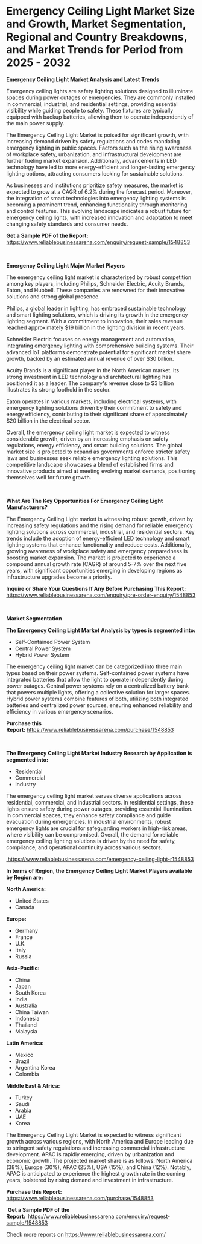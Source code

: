 <p><h1>Emergency Ceiling Light Market Size and Growth, Market Segmentation, Regional and Country Breakdowns, and Market Trends for Period from 2025 -  2032</h1></p><p><strong>Emergency Ceiling Light Market Analysis and Latest Trends</strong></p>
<p><p>Emergency ceiling lights are safety lighting solutions designed to illuminate spaces during power outages or emergencies. They are commonly installed in commercial, industrial, and residential settings, providing essential visibility while guiding people to safety. These fixtures are typically equipped with backup batteries, allowing them to operate independently of the main power supply.</p><p>The Emergency Ceiling Light Market is poised for significant growth, with increasing demand driven by safety regulations and codes mandating emergency lighting in public spaces. Factors such as the rising awareness of workplace safety, urbanization, and infrastructural development are further fueling market expansion. Additionally, advancements in LED technology have led to more energy-efficient and longer-lasting emergency lighting options, attracting consumers looking for sustainable solutions.</p><p>As businesses and institutions prioritize safety measures, the market is expected to grow at a CAGR of 6.2% during the forecast period. Moreover, the integration of smart technologies into emergency lighting systems is becoming a prominent trend, enhancing functionality through monitoring and control features. This evolving landscape indicates a robust future for emergency ceiling lights, with increased innovation and adaptation to meet changing safety standards and consumer needs.</p></p>
<p><strong>Get a Sample PDF of the Report:&nbsp;</strong> <a href="https://www.reliablebusinessarena.com/enquiry/request-sample/1548853?utm_campaign=2515&utm_medium=2&utm_source=Github&utm_content=ia&utm_term=06042025&utm_id=emergency-ceiling-light">https://www.reliablebusinessarena.com/enquiry/request-sample/1548853</a></p>
<p>&nbsp;</p>
<p><strong>Emergency Ceiling Light Major Market Players</strong></p>
<p><p>The emergency ceiling light market is characterized by robust competition among key players, including Philips, Schneider Electric, Acuity Brands, Eaton, and Hubbell. These companies are renowned for their innovative solutions and strong global presence.</p><p>Philips, a global leader in lighting, has embraced sustainable technology and smart lighting solutions, which is driving its growth in the emergency lighting segment. With a commitment to innovation, their sales revenue reached approximately $19 billion in the lighting division in recent years.</p><p>Schneider Electric focuses on energy management and automation, integrating emergency lighting with comprehensive building systems. Their advanced IoT platforms demonstrate potential for significant market share growth, backed by an estimated annual revenue of over $30 billion.</p><p>Acuity Brands is a significant player in the North American market. Its strong investment in LED technology and architectural lighting has positioned it as a leader. The company's revenue close to $3 billion illustrates its strong foothold in the sector.</p><p>Eaton operates in various markets, including electrical systems, with emergency lighting solutions driven by their commitment to safety and energy efficiency, contributing to their significant share of approximately $20 billion in the electrical sector.</p><p>Overall, the emergency ceiling light market is expected to witness considerable growth, driven by an increasing emphasis on safety regulations, energy efficiency, and smart building solutions. The global market size is projected to expand as governments enforce stricter safety laws and businesses seek reliable emergency lighting solutions. This competitive landscape showcases a blend of established firms and innovative products aimed at meeting evolving market demands, positioning themselves well for future growth.</p></p>
<p>&nbsp;</p>
<p><strong>What Are The Key Opportunities For Emergency Ceiling Light Manufacturers?</strong></p>
<p><p>The Emergency Ceiling Light market is witnessing robust growth, driven by increasing safety regulations and the rising demand for reliable emergency lighting solutions across commercial, industrial, and residential sectors. Key trends include the adoption of energy-efficient LED technology and smart lighting systems that enhance functionality and reduce costs. Additionally, growing awareness of workplace safety and emergency preparedness is boosting market expansion. The market is projected to experience a compound annual growth rate (CAGR) of around 5-7% over the next five years, with significant opportunities emerging in developing regions as infrastructure upgrades become a priority.</p></p>
<p><strong>Inquire or Share Your Questions If Any Before Purchasing This Report:</strong> <a href="https://www.reliablebusinessarena.com/enquiry/pre-order-enquiry/1548853?utm_campaign=2515&utm_medium=2&utm_source=Github&utm_content=ia&utm_term=06042025&utm_id=emergency-ceiling-light">https://www.reliablebusinessarena.com/enquiry/pre-order-enquiry/1548853</a></p>
<p>&nbsp;</p>
<p><strong>Market Segmentation</strong></p>
<p><strong>The Emergency Ceiling Light Market Analysis by types is segmented into:</strong></p>
<p><ul><li>Self-Contained Power System</li><li>Central Power System</li><li>Hybrid Power System</li></ul></p>
<p><p>The emergency ceiling light market can be categorized into three main types based on their power systems. Self-contained power systems have integrated batteries that allow the light to operate independently during power outages. Central power systems rely on a centralized battery bank that powers multiple lights, offering a collective solution for larger spaces. Hybrid power systems combine features of both, utilizing both integrated batteries and centralized power sources, ensuring enhanced reliability and efficiency in various emergency scenarios.</p></p>
<p><strong>Purchase this Report:&nbsp;</strong><a href="https://www.reliablebusinessarena.com/purchase/1548853?utm_campaign=2515&utm_medium=2&utm_source=Github&utm_content=ia&utm_term=06042025&utm_id=emergency-ceiling-light">https://www.reliablebusinessarena.com/purchase/1548853</a></p>
<p>&nbsp;</p>
<p><strong>The Emergency Ceiling Light Market Industry Research by Application is segmented into:</strong></p>
<p><ul><li>Residential</li><li>Commercial</li><li>Industry</li></ul></p>
<p><p>The emergency ceiling light market serves diverse applications across residential, commercial, and industrial sectors. In residential settings, these lights ensure safety during power outages, providing essential illumination. In commercial spaces, they enhance safety compliance and guide evacuation during emergencies. In industrial environments, robust emergency lights are crucial for safeguarding workers in high-risk areas, where visibility can be compromised. Overall, the demand for reliable emergency ceiling lighting solutions is driven by the need for safety, compliance, and operational continuity across various sectors.</p></p>
<p><a href="https://www.reliablebusinessarena.com/emergency-ceiling-light-r1548853?utm_campaign=2515&utm_medium=2&utm_source=Github&utm_content=ia&utm_term=06042025&utm_id=emergency-ceiling-light">&nbsp;https://www.reliablebusinessarena.com/emergency-ceiling-light-r1548853</a></p>
<p><strong>In terms of Region, the Emergency Ceiling Light Market Players available by Region are:</strong></p>
<p>
    <p> <strong> North America: </strong>
        <ul>
            <li>United States</li>
            <li>Canada</li>
        </ul>
        </p> 
    <p> <strong> Europe: </strong>
        <ul>
            <li>Germany</li>
            <li>France</li>
            <li>U.K.</li>
            <li>Italy</li>
            <li>Russia</li>
        </ul>
        </p> 
    <p> <strong> Asia-Pacific: </strong>
        <ul>
            <li>China</li>
            <li>Japan</li>
            <li>South Korea</li>
            <li>India</li>
            <li>Australia</li>
            <li>China Taiwan</li>
            <li>Indonesia</li>
            <li>Thailand</li>
            <li>Malaysia</li>
        </ul>
        </p> 
    <p> <strong> Latin America: </strong>
        <ul>
            <li>Mexico</li>
            <li>Brazil</li>
            <li>Argentina Korea</li>
            <li>Colombia</li>
        </ul>
        </p> 
    <p> <strong> Middle East & Africa: </strong>
        <ul>
            <li>Turkey</li>
            <li>Saudi</li>
            <li>Arabia</li>
            <li>UAE</li>
            <li>Korea</li>
        </ul>
    </p>
    </p>
<p><p>The Emergency Ceiling Light Market is expected to witness significant growth across various regions, with North America and Europe leading due to stringent safety regulations and increasing commercial infrastructure development. APAC is rapidly emerging, driven by urbanization and economic growth. The projected market share is as follows: North America (38%), Europe (30%), APAC (25%), USA (15%), and China (12%). Notably, APAC is anticipated to experience the highest growth rate in the coming years, bolstered by rising demand and investment in infrastructure.</p></p>
<p><strong>Purchase this Report: </strong><a href="https://www.reliablebusinessarena.com/purchase/1548853?utm_campaign=2515&utm_medium=2&utm_source=Github&utm_content=ia&utm_term=06042025&utm_id=emergency-ceiling-light">https://www.reliablebusinessarena.com/purchase/1548853</a></p>
<p>&nbsp;<strong>Get a Sample PDF of the Report:&nbsp;&nbsp;</strong><a href="https://www.reliablebusinessarena.com/enquiry/request-sample/1548853?utm_campaign=2515&utm_medium=2&utm_source=Github&utm_content=ia&utm_term=06042025&utm_id=emergency-ceiling-light">https://www.reliablebusinessarena.com/enquiry/request-sample/1548853</a></p>
<p><strong></strong></p>
<p>Check more reports on <a href="https://www.reliablebusinessarena.com/?utm_campaign=2515&utm_medium=2&utm_source=Github&utm_content=ia&utm_term=06042025&utm_id=emergency-ceiling-light">https://www.reliablebusinessarena.com/</a></p>